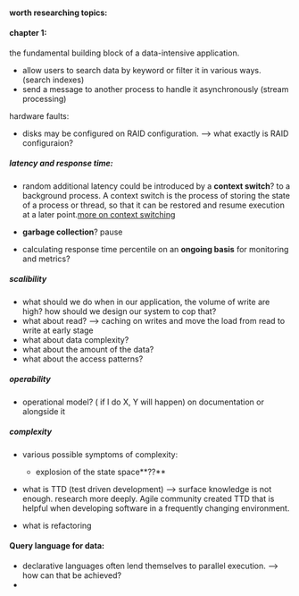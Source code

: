 #### worth researching topics:

#### chapter 1:
the fundamental building block of a data-intensive application.
- allow users to search data by keyword or filter it in various ways. (search indexes)
- send a message to another process to handle it asynchronously (stream processing)

hardware faults:
- disks may be configured on RAID configuration. --> what exactly is RAID configuraion?


##### latency and response time:
- random additional latency could be introduced by a **context switch**? to a background process.
A context switch is the process of storing the state of a process or thread, so that it can be restored and resume execution at a later point.[more on context switching](https://www.techtarget.com/whatis/definition/context-switch)

- **garbage collection**? pause

- calculating response time percentile on an **ongoing basis** for monitoring and metrics?


##### scalibility
- what should we do when in our application, the volume of write are high? how should we design our system to cop that?
- what about read? --> caching on writes and move the load from read to write at early stage
- what about data complexity?
- what about the amount of the data?
- what about the access patterns?


##### operability
- operational model? ( if I do X, Y will happen) on documentation or alongside it


##### complexity
- various possible symptoms of complexity:
    - explosion of the state space**??**

- what is TTD (test driven development) --> surface knowledge is not enough. research more deeply.
Agile community created TTD that is helpful when developing software in a frequently changing environment.

- what is refactoring
#### Query language for data:
- declarative languages often lend themselves to parallel execution. --> how can that be achieved?
- 
